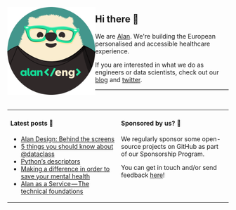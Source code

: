 <img
  alt="Alan engineer"
  src="https://github.com/alan-eu/.github/raw/acceptance/profile/alan-eng-rounded.png"
  height="200"
  align="left"
/>

## Hi there 👋

We are [Alan](https://about.alan.com). We're building the European personalised and accessible healthcare experience.

If you are interested in what we do as engineers or data scientists, check out our [blog](https://medium.com/alan) and [twitter](https://twitter.com/alanengineering).
  
---

<img height="10"/>

<table>
  <tr width="100%">
    <td width="50%" valign="baseline">
  
#### Latest posts 📖

<!--START_SECTION:feed-->
* [Alan Design: Behind the screens](https://medium.com/alan/alan-design-behind-the-screens-9263628dcbb1?source=rss----b2cb698c4e73---4)
* [ 5 things you should know about @dataclass](https://medium.com/alan/5-things-you-should-know-about-dataclass-8c143b75596?source=rss----b2cb698c4e73---4)
* [Python’s descriptors](https://medium.com/alan/pythons-descriptors-b7562298f386?source=rss----b2cb698c4e73---4)
* [Making a difference in order to save your mental health](https://medium.com/alan/making-a-difference-in-order-to-save-your-mental-health-75123b60e560?source=rss----b2cb698c4e73---4)
* [Alan as a Service — The technical foundations](https://medium.com/alan/alan-as-a-service-the-technical-foundations-7f285bf8ddf0?source=rss----b2cb698c4e73---4)
<!--END_SECTION:feed-->

</td>
<td  width="50%" valign="baseline">
      
#### Sponsored by us? 💚

<!-- todo: add sponsorship program link -->
We regularly sponsor some open-source projects on GitHub as part of our Sponsorship Program.
  
You can get in touch and/or send feedback [here](https://forms.gle/YxxyJadt31w9RhXB6)!
  
  </td>
  </tr>
</table>

